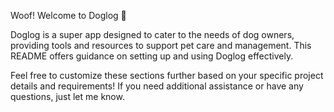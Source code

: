 Woof! Welcome to Doglog 🐾

Doglog is a super app designed to cater to the needs of dog owners, providing tools and resources to support pet care and management. This README offers guidance on setting up and using Doglog effectively.

Feel free to customize these sections further based on your specific project details and requirements! If you need additional assistance or have any questions, just let me know.
